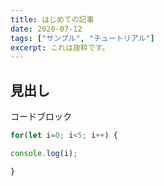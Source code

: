 ```yaml
---
title: はじめての記事
date: 2020-07-12
tags: ["サンプル", "チュートリアル"]
excerpt: これは抜粋です。
---
```


## 見出し

コードブロック

```javascript
for(let i=0; i<5; i++) {

console.log(i);

}
```
